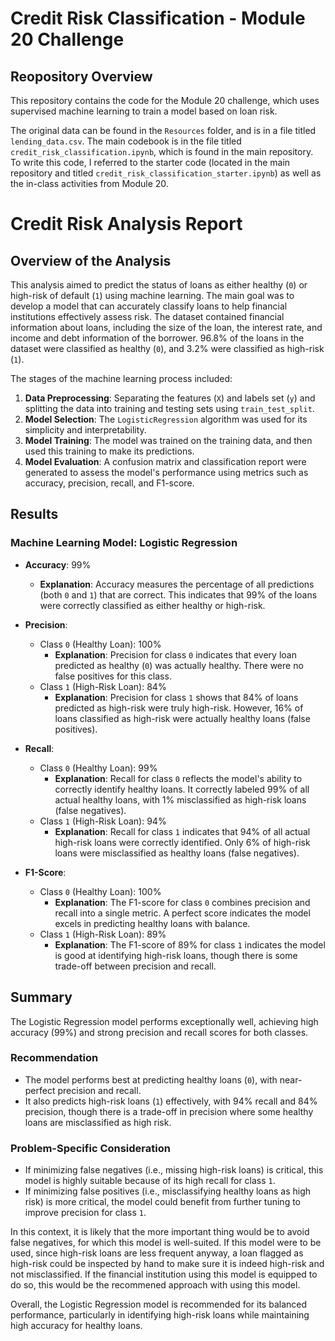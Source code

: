 # Credit Risk Classification - Module 20 Challenge

## Reopository Overview

This repository contains the code for the Module 20 challenge, which uses supervised machine learning to train a model based on loan risk.

The original data can be found in the `Resources` folder, and is in a file titled `lending_data.csv`. The main codebook is in the file titled `credit_risk_classification.ipynb`, which is found in the main repository. To write this code, I referred to the starter code (located in the main repository and titled `credit_risk_classification_starter.ipynb`) as well as the in-class activities from Module 20.

# Credit Risk Analysis Report
## Overview of the Analysis

This analysis aimed to predict the status of loans as either healthy (`0`) or high-risk of default (`1`) using machine learning. The main goal was to develop a model that can accurately classify loans to help financial institutions effectively assess risk. The dataset contained financial information about loans, including the size of the loan, the interest rate, and income and debt information of the borrower. 96.8% of the loans in the dataset were classified as healthy (`0`), and 3.2% were classified as high-risk (`1`).

The stages of the machine learning process included:
1. **Data Preprocessing**: Separating the features (`X`) and labels set (`y`) and splitting the data into training and testing sets using `train_test_split`.
2. **Model Selection**: The `LogisticRegression` algorithm was used for its simplicity and interpretability.
3. **Model Training**: The model was trained on the training data, and then used this training to make its predictions.
4. **Model Evaluation**: A confusion matrix and classification report were generated to assess the model's performance using metrics such as accuracy, precision, recall, and F1-score.

## Results

### Machine Learning Model: Logistic Regression
- **Accuracy**: 99%  
  - **Explanation**: Accuracy measures the percentage of all predictions (both `0` and `1`) that are correct. This indicates that 99% of the loans were correctly classified as either healthy or high-risk.

- **Precision**:  
  - Class `0` (Healthy Loan): 100%  
    - **Explanation**: Precision for class `0` indicates that every loan predicted as healthy (`0`) was actually healthy. There were no false positives for this class.  
  - Class `1` (High-Risk Loan): 84%  
    - **Explanation**: Precision for class `1` shows that 84% of loans predicted as high-risk were truly high-risk. However, 16% of loans classified as high-risk were actually healthy loans (false positives).

- **Recall**:  
  - Class `0` (Healthy Loan): 99%  
    - **Explanation**: Recall for class `0` reflects the model's ability to correctly identify healthy loans. It correctly labeled 99% of all actual healthy loans, with 1% misclassified as high-risk loans (false negatives).  
  - Class `1` (High-Risk Loan): 94%  
    - **Explanation**: Recall for class `1` indicates that 94% of all actual high-risk loans were correctly identified. Only 6% of high-risk loans were misclassified as healthy loans (false negatives).

- **F1-Score**:  
  - Class `0` (Healthy Loan): 100%  
    - **Explanation**: The F1-score for class `0` combines precision and recall into a single metric. A perfect score indicates the model excels in predicting healthy loans with balance.  
  - Class `1` (High-Risk Loan): 89%  
    - **Explanation**: The F1-score of 89% for class `1` indicates the model is good at identifying high-risk loans, though there is some trade-off between precision and recall.


## Summary

The Logistic Regression model performs exceptionally well, achieving high accuracy (99%) and strong precision and recall scores for both classes. 

### Recommendation
- The model performs best at predicting healthy loans (`0`), with near-perfect precision and recall.
- It also predicts high-risk loans (`1`) effectively, with 94% recall and 84% precision, though there is a trade-off in precision where some healthy loans are misclassified as high risk.

### Problem-Specific Consideration
- If minimizing false negatives (i.e., missing high-risk loans) is critical, this model is highly suitable because of its high recall for class `1`.
- If minimizing false positives (i.e., misclassifying healthy loans as high risk) is more critical, the model could benefit from further tuning to improve precision for class `1`.

In this context, it is likely that the more important thing would be to avoid false negatives, for which this model is well-suited. If this model were to be used, since high-risk loans are less frequent anyway, a loan flagged as high-risk could be inspected by hand to make sure it is indeed high-risk and not misclassified. If the financial institution using this model is equipped to do so, this would be the recommened approach with using this model.

Overall, the Logistic Regression model is recommended for its balanced performance, particularly in identifying high-risk loans while maintaining high accuracy for healthy loans.